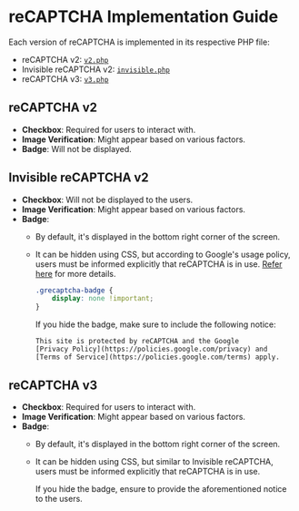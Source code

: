 # reCAPTCHA Implementation Guide

Each version of reCAPTCHA is implemented in its respective PHP file:

- reCAPTCHA v2: [`v2.php`](./src/v2.php)
- Invisible reCAPTCHA v2: [`invisible.php`](./src/invisible.php)
- reCAPTCHA v3: [`v3.php`](./src/v3.php)

## reCAPTCHA v2
- **Checkbox**: Required for users to interact with.
- **Image Verification**: Might appear based on various factors.
- **Badge**: Will not be displayed.

## Invisible reCAPTCHA v2
- **Checkbox**: Will not be displayed to the users.
- **Image Verification**: Might appear based on various factors.
- **Badge**:
    - By default, it's displayed in the bottom right corner of the screen.
    - It can be hidden using CSS, but according to Google's usage policy, users must be informed explicitly that reCAPTCHA is in use. [Refer here](https://developers.google.com/recaptcha/docs/faq#id-like-to-hide-the-recaptcha-badge.-what-is-allowed) for more details.

      ```css
      .grecaptcha-badge {
          display: none !important;
      }
      ```

      If you hide the badge, make sure to include the following notice:

      ```
      This site is protected by reCAPTCHA and the Google 
      [Privacy Policy](https://policies.google.com/privacy) and
      [Terms of Service](https://policies.google.com/terms) apply.
      ```

## reCAPTCHA v3
- **Checkbox**: Required for users to interact with.
- **Image Verification**: Might appear based on various factors.
- **Badge**:
    - By default, it's displayed in the bottom right corner of the screen.
    - It can be hidden using CSS, but similar to Invisible reCAPTCHA, users must be informed explicitly that reCAPTCHA is in use.

      If you hide the badge, ensure to provide the aforementioned notice to the users.
